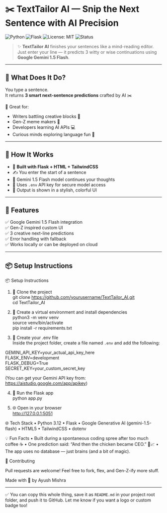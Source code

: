 # ✂️ TextTailor AI — Snip the Next Sentence with AI Precision

![Python](https://img.shields.io/badge/Python-3.12-blue.svg)
![Flask](https://img.shields.io/badge/Flask-Web%20Framework-green)
![License: MIT](https://img.shields.io/badge/License-MIT-yellow.svg)
![Status](https://img.shields.io/badge/Project-Active-brightgreen)

> ✨ **TextTailor AI** finishes your sentences like a mind-reading editor.  
> Just enter your line — it predicts 3 witty or wise continuations using **Google Gemini 1.5 Flash**.

---

## 🚀 What Does It Do?

You type a sentence.  
It returns **3 smart next-sentence predictions** crafted by AI ✂️

🎯 Great for:
- Writers battling creative blocks 🧠  
- Gen-Z meme makers 🤳  
- Developers learning AI APIs 💻  
- Curious minds exploring language fun 🤹

---

## 🧠 How It Works

- 🧰 **Built with Flask + HTML + TailwindCSS**
- ✍️ You enter the start of a sentence
- 🤖 Gemini 1.5 Flash model continues your thoughts
- 🔐 Uses `.env` API key for secure model access
- 🎨 Output is shown in a stylish, colorful UI

---

## 🎯 Features

✅ Google Gemini 1.5 Flash integration  
✅ Gen-Z inspired custom UI  
✅ 3 creative next-line predictions  
✅ Error handling with fallback  
✅ Works locally or can be deployed on cloud  

---

## 📦 Setup Instructions

📦 Setup Instructions

1. 🚀 Clone the project  
git clone https://github.com/yourusername/TextTailor_AI.git  
cd TextTailor_AI  

2. 🧪 Create a virtual environment and install dependencies  
python3 -m venv venv  
source venv/bin/activate  
pip install -r requirements.txt  

3. 🔐 Create your .env file  
Inside the project folder, create a file named `.env` and add the following:

GEMINI_API_KEY=your_actual_api_key_here  
FLASK_ENV=development  
FLASK_DEBUG=True  
SECRET_KEY=your_custom_secret_key  

(You can get your Gemini API key from: https://aistudio.google.com/app/apikey)

4. 🚴 Run the Flask app  
python app.py  

5. 🌐 Open in your browser  
http://127.0.0.1:5051




🌐 Tech Stack
	•	Python 3.12
	•	Flask
	•	Google Generative AI (gemini-1.5-flash)
	•	HTML5
	•	TailwindCSS
	•	dotenv




💡 Fun Facts
	•	Built during a spontaneous coding spree after too much coffee ☕
	•	One prediction said: “And then the chicken became CEO.” 🐔📈
	•	The app uses no database — just brains (and a bit of magic).



🤝 Contributing

Pull requests are welcome!
Feel free to fork, flex, and Gen-Z-ify more stuff.



Made with 💙 by Ayush Mishra


---

✅ You can copy this whole thing, save it as `README.md` in your project root folder, and push it to GitHub. Let me know if you want a logo or custom badge too!
   
